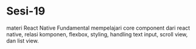 # Sesi-19
materi React Native Fundamental  mempelajari core component dari react native, relasi komponen, flexbox, styling, handling text input, scroll view, dan list view.
